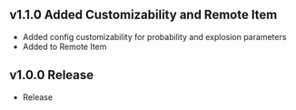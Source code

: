 ## v1.1.0 Added Customizability and Remote Item
- Added config customizability for probability and explosion parameters
- Added to Remote Item

## v1.0.0 Release
- Release

</details>